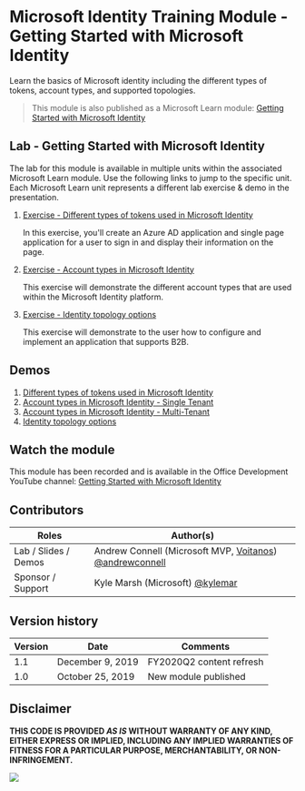 # Microsoft Identity Training Module - Getting Started with Microsoft Identity

Learn the basics of Microsoft identity including the different types of tokens, account types, and supported topologies.

> This module is also published as a Microsoft Learn module: [Getting Started with Microsoft Identity](https://docs.microsoft.com/learn/modules/getting-started-identity)

## Lab - Getting Started with Microsoft Identity

The lab for this module is available in multiple units within the associated Microsoft Learn module. Use the following links to jump to the specific unit. Each Microsoft Learn unit represents a different lab exercise & demo in the presentation.

1. [Exercise - Different types of tokens used in Microsoft Identity](https://docs.microsoft.com/learn/modules/getting-started-identity/3-exercise-different-token-types)

    In this exercise, you'll create an Azure AD application and single page application for a user to sign in and display their information on the page.

1. [Exercise - Account types in Microsoft Identity](https://docs.microsoft.com/learn/modules/getting-started-identity/5-exercise-different-account-types)

    This exercise will demonstrate the different account types that are used within the Microsoft Identity platform.

1. [Exercise - Identity topology options](https://docs.microsoft.com/learn/modules/getting-started-identity/7-exercise-topology-options)

    This exercise will demonstrate to the user how to configure and implement an application that supports B2B.

## Demos

1. [Different types of tokens used in Microsoft Identity](./Demos/01-spa)
1. [Account types in Microsoft Identity - Single Tenant](./Demos/02-aspnetcore-singleorg)
1. [Account types in Microsoft Identity - Multi-Tenant](./Demos/02-aspnetcore-multitorg)
1. [Identity topology options](./Demos/03-aspnetcode-b2b)

## Watch the module

This module has been recorded and is available in the Office Development YouTube channel: [Getting Started with Microsoft Identity](https://youtu.be/3VgHZtjFSPk)

## Contributors

|        Roles         |                                                    Author(s)                                                     |
| -------------------- | ---------------------------------------------------------------------------------------------------------------- |
| Lab / Slides / Demos | Andrew Connell (Microsoft MVP, [Voitanos](https://www.voitanos.io)) [@andrewconnell](//github.com/andrewconnell) |
| Sponsor / Support    | Kyle Marsh (Microsoft) [@kylemar](//github.com/kylemar)                                                          |

## Version history

| Version |       Date       |         Comments         |
| ------- | ---------------- | ------------------------ |
| 1.1     | December 9, 2019 | FY2020Q2 content refresh |
| 1.0     | October 25, 2019 | New module published     |

## Disclaimer

**THIS CODE IS PROVIDED _AS IS_ WITHOUT WARRANTY OF ANY KIND, EITHER EXPRESS OR IMPLIED, INCLUDING ANY IMPLIED WARRANTIES OF FITNESS FOR A PARTICULAR PURPOSE, MERCHANTABILITY, OR NON-INFRINGEMENT.**

<img src="https://telemetry.sharepointpnp.com/TrainingContent/Identity/01-getting-started-microsoft-identity" />

